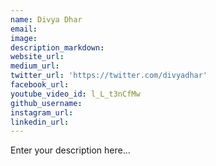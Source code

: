 ```yaml
---
name: Divya Dhar
email:
image:
description_markdown:
website_url:
medium_url:
twitter_url: 'https://twitter.com/divyadhar'
facebook_url:
youtube_video_id: l_L_t3nCfMw
github_username:
instagram_url:
linkedin_url:
---
```


Enter your description here...
